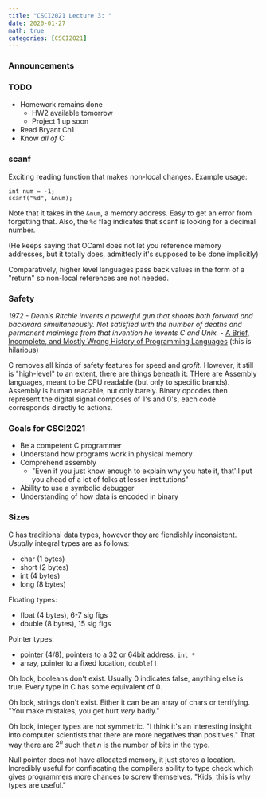 ```yaml
---
title: "CSCI2021 Lecture 3: "
date: 2020-01-27
math: true 
categories: [CSCI2021]
---
```


### Announcements

### TODO

- Homework remains done
    - HW2 available tomorrow
    - Project 1 up soon
- Read Bryant Ch1
- Know *all of* C

### scanf

Exciting reading function that makes non-local changes. Example usage:

```
int num = -1;
scanf("%d", &num);
```
Note that it takes in the `&num`, a memory address. Easy to get an error from forgetting that. Also, the `%d` flag indicates that scanf is looking for a decimal number.

(He keeps saying that OCaml does not let you reference memory addresses, but it totally does, admittedly it's supposed to be done implicitly)

Comparatively, higher level languages pass back values in the form of a "return" so non-local references are not needed.

### Safety

*1972 - Dennis Ritchie invents a powerful gun that shoots both forward and backward simultaneously. Not satisfied with the number of deaths and permanent maimings from that invention he invents C and Unix.* - [A Brief, Incomplete, and Mostly Wrong History of Programming Languages](http://james-iry.blogspot.com/2009/05/brief-incomplete-and-mostly-wrong.html) (this is hilarious)

C removes all kinds of safety features for speed and *grofit*. However, it still is "high-level" to an extent, there are things beneath it: THere are Assembly languages, meant to be CPU readable (but only to specific brands). Assembly is human readable, nut only barely. Binary opcodes then represent the digital signal composes of 1's and 0's, each code corresponds directly to actions.

### Goals for CSCI2021

- Be a competent C programmer
- Understand how programs work in physical memory
- Comprehend assembly
    - "Even if you just know enough to explain why you hate it, that'll put you ahead of a lot of folks at lesser institutions"
- Ability to use a symbolic debugger
- Understanding of how data is encoded in binary

### Sizes

C has traditional data types, however they are fiendishly inconsistent. *Usually* integral types are as follows: 

- char (1 bytes)
- short (2 bytes)
- int (4 bytes)
- long (8 bytes)

Floating types:

- float (4 bytes), 6-7 sig figs
- double (8 bytes), 15 sig figs

Pointer types: 

- pointer (4/8), pointers to a 32 or 64bit address, `int *`
- array, pointer to a fixed location, `double[]`

Oh look, booleans don't exist. Usually 0 indicates false, anything else is true. Every type in C has some equivalent of 0.

Oh look, strings don't exist. Either it can be an array of chars or terrifying. "You make mistakes, you get hurt *very* badly."

Oh look, integer types are not symmetric. "I think it's an interesting insight into computer scientists that there are more negatives than positives." That way there are $2^n$ such that $n$ is the number of bits in the type.

Null pointer does not have allocated memory, it just stores a location. Incredibly useful for confiscating the compilers ability to type check which gives programmers more chances to screw themselves. "Kids, this is why types are useful."